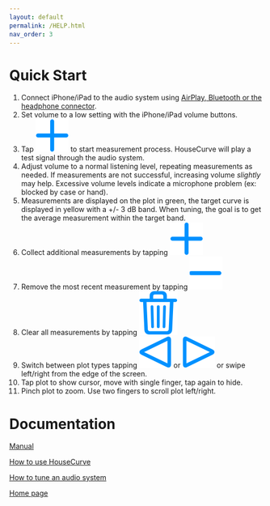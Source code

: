 ```yaml
---
layout: default
permalink: /HELP.html
nav_order: 3
---
```

# Quick Start

1. Connect iPhone/iPad to the audio system using [AirPlay, Bluetooth or the headphone connector](usage/connection.md).
1. Set volume to a low setting with the iPhone/iPad volume buttons.
1. Tap <img src="/assets/img/measure.png" alt="Measure" class="app-icon"> to start measurement process. HouseCurve will play a test signal through the audio system.
1. Adjust volume to a normal listening level, repeating measurements as needed.  If measurements are not successful, increasing volume *slightly* may help.  Excessive volume levels indicate a microphone problem (ex: blocked by case or hand).
1. Measurements are displayed on the plot in green, the target curve is displayed in yellow with a +/- 3 dB band.  When tuning, the goal is to get the average measurement within the target band.
1. Collect additional measurements by tapping <img src="/assets/img/measure.png" alt="Measure" class="app-icon">
1. Remove the most recent measurement by tapping <img src="/assets/img/undo.png" alt="Undo" class="app-icon">
1. Clear all measurements by tapping <img src="/assets/img/reset.png" alt="Reset" class="app-icon">
1. Switch between plot types tapping <img src="/assets/img/pageleft.png" alt="Page Left" class="app-icon"> or <img src="/assets/img/pageright.png" alt="Page Right" class="app-icon"> or swipe left/right from the edge of the screen.
1. Tap plot to show cursor, move with single finger, tap again to hide.
1. Pinch plot to zoom.  Use two fingers to scroll plot left/right.

# Documentation

[Manual](manual/MANUAL.md)

[How to use HouseCurve](usage/USAGE.md)

[How to tune an audio system](tuning/TUNING.md)

[Home page](/README.md)

